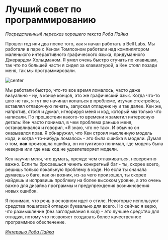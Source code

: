 # Лучший совет по программированию

*Посредственный пересказ хорошего текста Роба Пайка*

Прошел год или два после того, как я начал работать в Bell Labs. Мы работали в паре с Кеном Томпсоном работали над компилятором маленького интерактивного графического языка, придуманного Джерардом Хольцманом. Я умел очень быстро стучать по клавишам, так что по большей части я сидел за клавиатурой, а Кен стоял позади меня, так мы программировали.

![center](http://xkcd.ru/i/844_v6.png)

Мы работали быстро, что-то все время ломалось, часто даже визуально - ну, в конце концов, это же графический язык. Когда что-то шло не так, я тут же начинал копаться в проблеме, изучал стектрейсы, вставлял отладочную печать, запускал отладчик ну и так далее. Кен же, напротив, стоял и думал, игнорируя меня и код, который мы только что написали. По прошествии какого-то времени я заметил интересную деталь: Кен часто понимал, в чем проблема раньше меня, останавливался и говорил, «Я знаю, что не так». И обычно он оказывался прав. Я обнаружил, что Кен строил мысленную модель кода, и когда что-нибудь ломалось - это была ошибка в модели. Думая о том, **как** произошла ошибка, он интуитивно понимал, где модель была неверна или где наш код не удовлетворяет модели.

Кен научил меня, что думать, прежде чем отлаживаться, невероятно важно. Если ты бросаешься чинить конкретный баг - ты, скорее всего, решишь только локальную проблему в коде. Но если ты сначала думаешь о баге, как он возник, из-за чего произошел, ты скорее найдешь и исправишь проблему на более высоком уровне, а это очень важно для дизайна программы и предупреждения возникновения новых ошибок.

Я понимаю, что речь в основном идет о стиле. Некоторые используют средства пошаговой отладки буквально для всего. Но сейчас я верю, что размышление (без заглядывания в код) - это лучшее средство для отладки, потому что позволяет создавать более качественное программное обеспечение.

*[Интервью Роба Пайка](http://www.informit.com/articles/article.aspx?p=1941206)*
